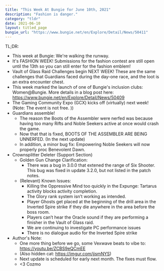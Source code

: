 ```yaml
---
title: "This Week At Bungie for June 10th, 2021"
description: "Fashion is danger."
category: "tldr"
date: 2021-06-10
layout: titled_page
bungie_url: "https://www.bungie.net/en/Explore/Detail/News/50411"
---
```

TL;DR:
- This week at Bungie: We're walking the runway.
- It's FASHION WEEK! Submissions for the fashion contest are still open until the 13th so you can still enter for the fashion emblem!
- Vault of Glass Raid Challenges begin NEXT WEEK! These are the same challenges that Guardians faced during the day-one race, and the loot is an extra encounter chest.
- This week marked the launch of one of Bungie's inclusion clubs: Women@Bungie. More details in a blog post here: https://www.bungie.net/en/Explore/Detail/News/50409
- The Gaming Community Expo (GCX) kicks off (virtually) next week!  (Note: The event is not free. ))
- Guardians assemble!
  - The reason the Boots of the Assembler were nerfed was because having too many Rifts and Noble Seekers active at once would crash the game.
  - Now that that is fixed, BOOTS OF THE ASSEMBLER ARE BEING UNNERFED. (In the next update)
  - In addition, a minor bug fix: Empowering Noble Seekers will now properly proc Benevolent Dawn.
- Crownsplitter Deleter (Support Section)
  - Golden Gun Change Clarification:
    - There was a bug in 3.0.0 that extened the range of Six Shooter. This bug was fixed in update 3.2.0, but not listed in the patch notes.
  - (Relevant) Known Issues:
    - Killing the Oppressive Mind too quickly in the Expunge: Tartarus activity blocks activity completion.
    - The Glory rank system isn’t working as intended.
    - Player Ghosts get placed at the beginning of the drill area in the Inverted Spire strike if they die anywhere in the area before the boss room.
    - Players can’t hear the Oracle sound if they are performing a finisher in the Vault of Glass raid.
    - We are continuing to investigate PC performance issues
    - There is no dialogue audio for the Inverted Spire strike
- Author's Note:
  - One more thing before we go, some Vexwave beats to vibe to: https://youtu.be/ZCBS9eQCmEE
  - (Also hidden cat: https://imgur.com/jjsmNYS)
  - Next update is scheduled for early next month. The fixes must flow.
  - <3 Cozmo